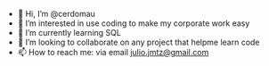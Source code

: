 - 👋 Hi, I’m @cerdomau
- 👀 I’m interested in use coding to make my corporate work easy
- 🌱 I’m currently learning SQL
- 💞️ I’m looking to collaborate on any project that helpme learn code
- 📫 How to reach me: via email julio.jmtz@gmail.com 

<!---
cerdomau/cerdomau is a ✨ special ✨ repository because its `README.md` (this file) appears on your GitHub profile.
You can click the Preview link to take a look at your changes.
--->
